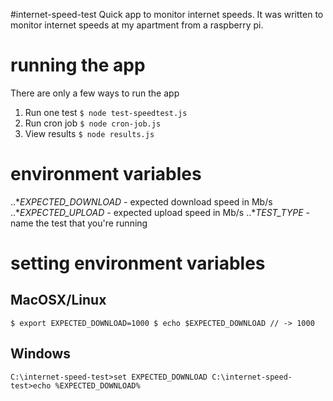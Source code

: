 #internet-speed-test
Quick app to monitor internet speeds. It was written to monitor internet speeds at my apartment from a raspberry pi.

# running the app
There are only a few ways to run the app
1. Run one test `$ node test-speedtest.js`
2. Run cron job `$ node cron-job.js`
3. View results `$ node results.js`

# environment variables
..**EXPECTED_DOWNLOAD* - expected download speed in Mb/s
..**EXPECTED_UPLOAD* - expected upload speed in Mb/s
..**TEST_TYPE* - name the test that you're running

# setting environment variables

## MacOSX/Linux
`$ export EXPECTED_DOWNLOAD=1000
$ echo $EXPECTED_DOWNLOAD // -> 1000`

## Windows
`C:\internet-speed-test>set EXPECTED_DOWNLOAD
C:\internet-speed-test>echo %EXPECTED_DOWNLOAD%`
